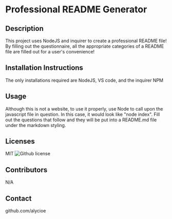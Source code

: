 # Professional README Generator
  
## Description
This project uses NodeJS and inquirer to create a professional README file! By filling out the questionnaire, all the appropriate categories of a README file are filled out for a user's convenience!
  
## Installation Instructions
The only installations required are NodeJS, VS code, and the inquirer NPM
  
## Usage
Although this is not a website, to use it properly, use Node to call upon the javascript file in question. In this case, it would look like "node index". Fill out the questions that follow and they will be put into a README.md file under the markdown styling.
  
## Licenses
MIT
![Github license](https://img.shields.io/badge/license-MIT-blue.svg)
      
## Contributors
N/A
  
## Contact
github.com/alycioe
  